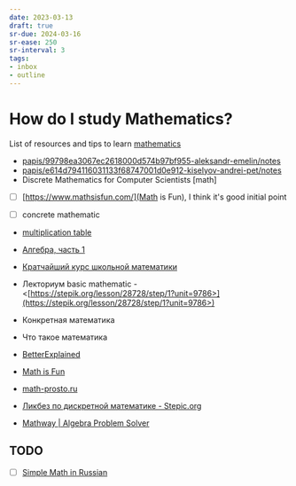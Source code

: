 ```yaml
---
date: 2023-03-13
draft: true
sr-due: 2024-03-16
sr-ease: 250
sr-interval: 3
tags:
- inbox
- outline
---
```


# How do I study Mathematics?

List of resources and tips to learn [mathematics](./mathematics.md)


- [papis/99798ea3067ec2618000d574b97bf955-aleksandr-emelin/notes](./papis/99798ea3067ec2618000d574b97bf955-aleksandr-emelin/notes.md)
- [papis/e614d794116031133f68747001d0e912-kiselyov-andrei-pet/notes](./papis/e614d794116031133f68747001d0e912-kiselyov-andrei-pet/notes.md)
- Discrete Mathematics for Computer Scientists [math]


- [ ] [https://www.mathsisfun.com/](Math is Fun), I think it's good initial
  point

- [ ] concrete mathematic
- [multiplication table](./multiplication%20table.md)
- [Алгебра, часть 1](./papis/e614d794116031133f68747001d0e912-kiselyov-andrei-pet/notes.md)
- [Кратчайший курс школьной математики](./papis/99798ea3067ec2618000d574b97bf955-aleksandr-emelin/notes.md)
- Лекториум basic mathematic -
  <[https://stepik.org/lesson/28728/step/1?unit=9786>](https://stepik.org/lesson/28728/step/1?unit=9786>)

- Конкретная математика
- Что такое математика
- [BetterExplained](https://betterexplained.com/)
- [Math is Fun](https://www.mathsisfun.com/)
- [math-prosto.ru](https://math-prosto.ru/)
- [Ликбез по дискретной математике - Stepic.org](https://stepic.org/course/%D0%9B%D0%B8%D0%BA%D0%B1%D0%B5%D0%B7-%D0%BF%D0%BE-%D0%B4%D0%B8%D1%81%D0%BA%D1%80%D0%B5%D1%82%D0%BD%D0%BE%D0%B9-%D0%BC%D0%B0%D1%82%D0%B5%D0%BC%D0%B0%D1%82%D0%B8%D0%BA%D0%B5-91/)
- [Mathway | Algebra Problem Solver](https://www.mathway.com/Algebra)

## TODO


- [ ] [Simple Math in Russian](https://www.youtube.com/playlist?list=PLC2pBQ7lPOZCu0cehs7tPmnoeK2BjUiSk)